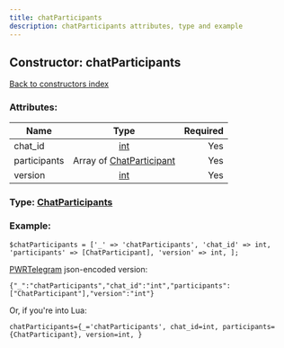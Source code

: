 ```yaml
---
title: chatParticipants
description: chatParticipants attributes, type and example
---
```

## Constructor: chatParticipants  
[Back to constructors index](index.md)



### Attributes:

| Name     |    Type       | Required |
|----------|:-------------:|---------:|
|chat\_id|[int](../types/int.md) | Yes|
|participants|Array of [ChatParticipant](../types/ChatParticipant.md) | Yes|
|version|[int](../types/int.md) | Yes|



### Type: [ChatParticipants](../types/ChatParticipants.md)


### Example:

```
$chatParticipants = ['_' => 'chatParticipants', 'chat_id' => int, 'participants' => [ChatParticipant], 'version' => int, ];
```  

[PWRTelegram](https://pwrtelegram.xyz) json-encoded version:

```
{"_":"chatParticipants","chat_id":"int","participants":["ChatParticipant"],"version":"int"}
```


Or, if you're into Lua:  


```
chatParticipants={_='chatParticipants', chat_id=int, participants={ChatParticipant}, version=int, }

```



